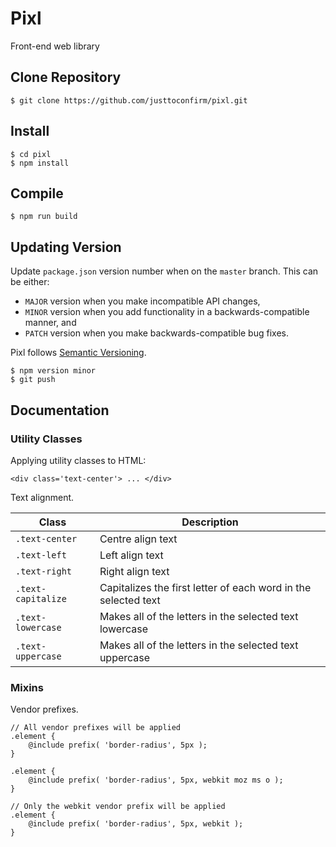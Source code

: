 # Pixl
Front-end web library

## Clone Repository

```
$ git clone https://github.com/justtoconfirm/pixl.git
```
## Install

```
$ cd pixl
$ npm install
```

## Compile

```
$ npm run build
```

## Updating Version

Update `package.json` version number when on the `master` branch. This can be either: 

- `MAJOR` version when you make incompatible API changes,
- `MINOR` version when you add functionality in a backwards-compatible manner, and
- `PATCH` version when you make backwards-compatible bug fixes.

Pixl follows [Semantic Versioning](https://semver.org/).

```
$ npm version minor
$ git push
```

## Documentation

### Utility Classes

Applying utility classes to HTML:

```
<div class='text-center'> ... </div>
```

Text alignment.

| Class              | Description                                                     |
| ------------------ | --------------------------------------------------------------- | 
| `.text-center`     | Centre align text                                               |
| `.text-left`       | Left align text                                                 |
| `.text-right`      | Right align text                                                | 
| `.text-capitalize` | Capitalizes the first letter of each word in the selected text  |
| `.text-lowercase`  | Makes all of the letters in the selected text lowercase         |
| `.text-uppercase`  | Makes all of the letters in the selected text uppercase         | 

### Mixins

Vendor prefixes.

```
// All vendor prefixes will be applied
.element {
    @include prefix( 'border-radius', 5px );
}

.element {
    @include prefix( 'border-radius', 5px, webkit moz ms o );
}

// Only the webkit vendor prefix will be applied
.element {
    @include prefix( 'border-radius', 5px, webkit );
}
```

